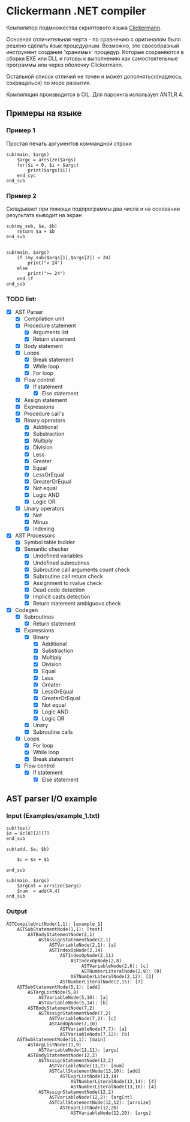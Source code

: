 # Clickermann .NET compiler

Компилятор подмножества скриптового языка [Clickermann](https://ru.wikipedia.org/wiki/Clickermann).

Основная отличительная черта - по сравнению с оригиналом было решено сделать язык процедурным. 
Возможно, это своеобразный инструмент создания 'хранимых' процедур. Которые сохраняются в сборки EXE или DLL
и готовы к выполнению как самостоятельные программы или через оболочку Clickermann. 

Остальной список отличий не точен и может дополняться(надеюсь, сокращаться) по мере развития.

Компиляция производится в CIL. Для парсинга использует ANTLR 4.

## Примеры на языке
### Пример 1

Простая печать аргументов коммандной строки

```
sub(main, $args)
	$argc = arrsize($args)
	for($i = 0, $i < $argc)
		print($args[$i])
	end_cyc
end_sub
```

### Пример 2

Складывает при помощи подпрограммы два числа и на основании результата выводит на экран

```
sub(my_sub, $a, $b)
	return $a + $b
end_sub


sub(main, $args)
	if (my_sub($args[1],$args[2]) < 24)
		print("< 24")
	else
		print(">= 24")
	end_if
end_sub
```


### TODO list:
 - [x] AST Parser
    - [x] Compilation unit
    - [x] Procedure statement
        - [x] Arguments list
        - [x] Return statement
    - [x] Body statement
    - [x] Loops
        - [x] Break statement
        - [x] While loop
        - [x] For loop
	- [x] Flow control
		- [x] If statement
			- [x] Else statement
    - [x] Assign statement
    - [x] Expressions
    - [x] Procedure call's
	- [x] Binary operators
		- [x] Additional
		- [x] Substraction
		- [x] Multiply
		- [x] Division
		- [x] Less
		- [x] Greater
		- [x] Equal
		- [x] LessOrEqual
		- [x] GreaterOrEqual
		- [x] Not equal
		- [x] Logic AND
		- [x] Logic OR
	- [x] Unary operators
		- [x] Not
		- [x] Minus
		- [x] Indexing
 - [x] AST Processors
	- [x] Symbol table builder
	- [x] Semantic checker
		- [x] Undefined variables
		- [x] Undefined subroutines
		- [x] Subroutine call arguments count check
		- [x] Subroutine call return check
		- [x] Assignment to rvalue check
		- [x] Dead code detection
		- [x] Implicit casts detection
		- [x] Return statement ambiguous check
 - [x] Codegen
	- [x] Subroutines
		- [x] Return statement
	- [x] Expressions
		- [x] Binary
			- [x] Additional
			- [x] Substraction
			- [x] Multiply
			- [x] Division
			- [x] Equal
			- [x] Less
			- [x] Greater
			- [x] LessOrEqual
			- [x] GreaterOrEqual
			- [x] Not equal
			- [x] Logic AND
			- [x] Logic OR
		- [x] Unary
		- [x] Subroutine calls
	- [x] Loops
		- [x] For loop
		- [x] While loop
		- [x] Break statement
	- [x] Flow control
		- [x] If statement
			- [x] Else statement

## AST parser I/O example

### Input (Examples/example_1.txt)

```
sub(test)
$a = $c[0][2][7]
end_sub

sub(add, $a, $b)
	
	$c = $a + $b

end_sub

sub(main, $args)
	$argCnt = arrsize($args)
	$num  = add(4,4)
end_sub
```

### Output

```
ASTCompileUnitNode(1,1): [example_1]
	ASTSubStatementNode(1,1): [test]
		ASTBodyStatementNode(2,1)
			ASTAssignStatementNode(2,1)
				ASTVariableNode(2,1): [a]
				ASTIndexOpNode(2,14)
					ASTIndexOpNode(2,11)
						ASTIndexOpNode(2,8)
							ASTVariableNode(2,6): [c]
							ASTNumberLiteralNode(2,9): [0]
						ASTNumberLiteralNode(2,12): [2]
					ASTNumberLiteralNode(2,15): [7]
	ASTSubStatementNode(5,1): [add]
		ASTArgListNode(5,8)
			ASTVariableNode(5,10): [a]
			ASTVariableNode(5,14): [b]
		ASTBodyStatementNode(7,2)
			ASTAssignStatementNode(7,2)
				ASTVariableNode(7,2): [c]
				ASTAddOpNode(7,10)
					ASTVariableNode(7,7): [a]
					ASTVariableNode(7,12): [b]
	ASTSubStatementNode(11,1): [main]
		ASTArgListNode(11,9)
			ASTVariableNode(11,11): [args]
		ASTBodyStatementNode(12,2)
			ASTAssignStatementNode(13,2)
				ASTVariableNode(13,2): [num]
				ASTCallStatementNode(13,10): [add]
					ASTExprListNode(13,14)
						ASTNumberLiteralNode(13,14): [4]
						ASTNumberLiteralNode(13,16): [4]
			ASTAssignStatementNode(12,2)
				ASTVariableNode(12,2): [argCnt]
				ASTCallStatementNode(12,12): [arrsize]
					ASTExprListNode(12,20)
						ASTVariableNode(12,20): [args]
```